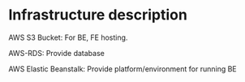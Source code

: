 # Infrastructure description
  
AWS S3 Bucket: For BE, FE hosting.

AWS-RDS: Provide database  

AWS Elastic Beanstalk: Provide platform/environment for running BE
